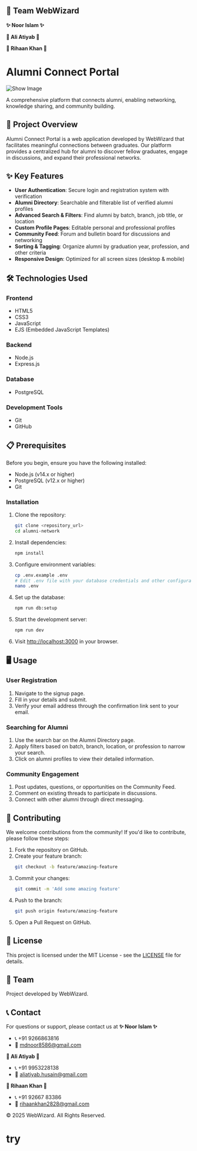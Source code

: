 ## 🚀 Team WebWizard

**✨ Noor Islam ✨**

**🌟 Ali Atiyab 🌟**

**💫 Rihaan Khan 💫**
# Alumni Connect Portal

![Show Image](your-image-url)

A comprehensive platform that connects alumni, enabling networking, knowledge sharing, and community building.

## 🚀 Project Overview
Alumni Connect Portal is a web application developed by WebWizard that facilitates meaningful connections between graduates. Our platform provides a centralized hub for alumni to discover fellow graduates, engage in discussions, and expand their professional networks.

## ✨ Key Features
- **User Authentication**: Secure login and registration system with verification
- **Alumni Directory**: Searchable and filterable list of verified alumni profiles
- **Advanced Search & Filters**: Find alumni by batch, branch, job title, or location
- **Custom Profile Pages**: Editable personal and professional profiles
- **Community Feed**: Forum and bulletin board for discussions and networking
- **Sorting & Tagging**: Organize alumni by graduation year, profession, and other criteria
- **Responsive Design**: Optimized for all screen sizes (desktop & mobile)

## 🛠️ Technologies Used

### Frontend
- HTML5
- CSS3
- JavaScript
- EJS (Embedded JavaScript Templates)

### Backend
- Node.js
- Express.js

### Database
- PostgreSQL

### Development Tools
- Git
- GitHub

## 📋 Prerequisites
Before you begin, ensure you have the following installed:
- Node.js (v14.x or higher)
- PostgreSQL (v12.x or higher)
- Git

### Installation

1.  Clone the repository:
    ```bash
    git clone <repository_url>
    cd alumni-network
    ```

2.  Install dependencies:
    ```bash
    npm install
    ```

3.  Configure environment variables:
    ```bash
    cp .env.example .env
    # Edit .env file with your database credentials and other configuration
    nano .env
    ```

4.  Set up the database:
    ```bash
    npm run db:setup
    ```

5.  Start the development server:
    ```bash
    npm run dev
    ```

6.  Visit [http://localhost:3000](http://localhost:3000) in your browser.

## 🖥️ Usage

### User Registration

1.  Navigate to the signup page.
2.  Fill in your details and submit.
3.  Verify your email address through the confirmation link sent to your email.

### Searching for Alumni

1.  Use the search bar on the Alumni Directory page.
2.  Apply filters based on batch, branch, location, or profession to narrow your search.
3.  Click on alumni profiles to view their detailed information.

### Community Engagement

1.  Post updates, questions, or opportunities on the Community Feed.
2.  Comment on existing threads to participate in discussions.
3.  Connect with other alumni through direct messaging.

## 📝 Contributing

We welcome contributions from the community! If you'd like to contribute, please follow these steps:

1.  Fork the repository on GitHub.
2.  Create your feature branch:
    ```bash
    git checkout -b feature/amazing-feature
    ```
3.  Commit your changes:
    ```bash
    git commit -m 'Add some amazing feature'
    ```
4.  Push to the branch:
    ```bash
    git push origin feature/amazing-feature
    ```
5.  Open a Pull Request on GitHub.

## 📄 License

This project is licensed under the MIT License - see the [LICENSE](LICENSE) file for details.

## 👥 Team

Project developed by WebWizard.

## 📞 Contact

For questions or support, please contact us at
**✨ Noor Islam ✨**
* 📞 +91 9266863816
* 📧 mdnoor8586@gmail.com

**🌟 Ali Atiyab 🌟**
* 📞 +91 9953228138
* 📧 aliatiyab.husain@gmail.com

**💫 Rihaan Khan 💫**
* 📞 +91 92667 83386
* 📧 rihaankhan2828@gmail.com 


© 2025 WebWizard. All Rights Reserved.
# try
